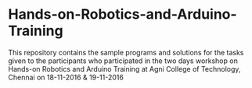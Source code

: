 # Hands-on-Robotics-and-Arduino-Training
This repository contains the sample programs and solutions for the tasks given to the participants who participated in the two days workshop on Hands-on Robotics and Arduino Training at Agni College of Technology, Chennai on 18-11-2016 &amp; 19-11-2016
